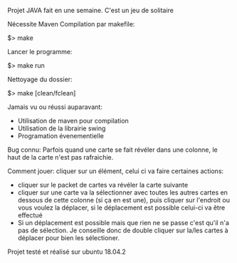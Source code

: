 Projet JAVA fait en une semaine.
C'est un jeu de solitaire

Nécessite Maven
Compilation par makefile:

$> make

Lancer le programme:

$> make run

Nettoyage du dossier:

$> make [clean/fclean]


Jamais vu ou réussi auparavant:
- Utilisation de maven pour compilation
- Utilisation de la librairie swing
- Programation évenementielle

Bug connu:
Parfois quand une carte se fait révéler dans une colonne, le haut de la carte n'est pas rafraichie.

Comment jouer:
cliquer sur un élément, celui ci va faire certaines actions:
- cliquer sur le packet de cartes va révéler la carte suivante
- cliquer sur une carte va la sélectionner avec toutes les autres cartes en dessous de cette colonne (si ça en est une), puis cliquer sur l'endroit ou vous voulez la déplacer, si le déplacement est possible celui-ci va être effectué
- Si un déplacement est possible mais que rien ne se passe c'est qu'il n'a pas de sélection. Je conseille donc de double cliquer sur la/les cartes à déplacer pour bien les sélectioner.

Projet testé et réalisé sur ubuntu 18.04.2
